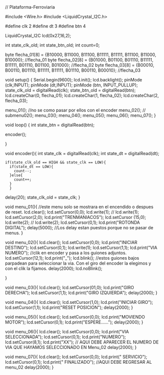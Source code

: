 // Plataforma-Ferroviaria




#include <Wire.h>
#include <LiquidCrystal_I2C.h>

#define clk 2
#define dt 3
#define btn 4

LiquidCrystal_I2C lcd(0x27,16,2);


int state_clk_old;
int state_btn_old;
int count=0;

byte flecha_01[8] = {B10000, B11000, B11100, B11111, B11111, B11100, B11000, B10000}; //flecha_01
byte flecha_02[8] = {B01000, B01100, B01110, B11111, B11111, B01110, B01100, B01000}; //flecha_02
byte flecha_03[8] = {B00010, B00110, B01110, B11111, B11111, B01110, B00110, B00010}; //flecha_03

void setup() {
  Serial.begin(9600);
  lcd.init();
  lcd.backlight();
  pinMode (clk,INPUT);
  pinMode (dt,INPUT);
  pinMode (btn, INPUT_PULLUP);
  state_clk_old = digitalRead(clk);
  state_btn_old = digitalRead(btn);
  lcd.createChar(0, flecha_01);
  lcd.createChar(1, flecha_02);
  lcd.createChar(2, flecha_03);

  menu_01(); //no se como pasar por ellos con el encoder
  menu_02();
//  submenu02();
  menu_03();
  menu_04();
  menu_05();
  menu_06();
  menu_07();
}

void loop() {
  int state_btn = digitalRead(btn);

  encoder();
    
}

void encoder(){
    int state_clk = digitalRead(clk);
    int state_dt = digitalRead(dt);
    
    if(state_clk_old == HIGH && state_clk == LOW){
      if(state_dt == LOW){
        count--;
      }else{
        count++;
      }
      }
   delay(20);
   state_clk_old = state_clk;
  }

void menu_01(){ //este menu solo se mostrara en el encendido o despues de reset.
  lcd.clear();
  lcd.setCursor(0,0);
  lcd.write(1);
//  lcd.write(1);
  lcd.setCursor(2,0);
  lcd.print("TRENMANIACOS");
  lcd.setCursor (15,0);
  lcd.write(2);
//  lcd.write(2);
  lcd.setCursor(0,1);
  lcd.print("ROTONDA DIGITAL");
  delay(5000); //Los delay estan puestos porque no se pasar de menus.
}

void menu_02(){
  lcd.clear();
  lcd.setCursor(0,0);
  lcd.print("INICIAR DESTINO");
  lcd.setCursor(0,1);
  lcd.write(1);
  lcd.setCursor(1,1);
  lcd.print("VIA NUMERO"); //clik en encoder y pasa a los guiones adjuntos.
  lcd.setCursor(12,1);
  lcd.print("_");
  lcd.blink(); //estos guiones bajos parpadean para seleccionar la via. Con el giro del encoder la elegimos y con el clik la fijamos. 
  delay(2000);
  lcd.noBlink();

}

void menu_03(){
  lcd.clear();
  lcd.setCursor(01,0);
  lcd.print("GIRO DERECHA");
  lcd.setCursor(1,1);
  lcd.print("GIRO IZQUIERDA");
  delay(2000);
}

void menu_04(){
  lcd.clear();
  lcd.setCursor(1,0);
  lcd.print("INICIAR GIRO");
  lcd.setCursor(1,1);
  lcd.print("RESET POSICION");
    delay(2000);
}

void menu_05(){
  lcd.clear();
  lcd.setCursor(0,0);
  lcd.print("MOVIENDO MOTOR");
  lcd.setCursor(0,1);
  lcd.print("ESPERE......");
    delay(2000);
}

void menu_06(){
  lcd.clear();
  lcd.setCursor(0,0);
  lcd.print("VIA SELECCIONADA");
  lcd.setCursor(0,1);
  lcd.print("NUMERO");
  lcd.setCursor(8,1);
  lcd.print("XX"); // AQUI DEBE APARECER EL NUMERO DE VIA QUE HAYAMOS SELECCIONADO EN Menu_02
  delay(2000);
}

void menu_07(){
  lcd.clear();
  lcd.setCursor(0,0);
  lcd.print("    SERVICIO");
  lcd.setCursor(0,1);
  lcd.print("   FINALIZADO"); //AQUI DEBE REGRESAR AL menu_02
    delay(2000);
}

 

  
